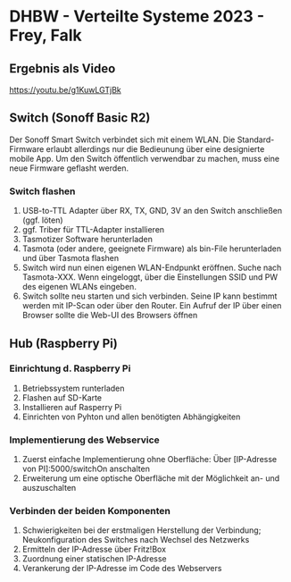 # DHBW - Verteilte Systeme 2023 - Frey, Falk

## Ergebnis als Video
https://youtu.be/g1KuwLGTjBk

## Switch (Sonoff Basic R2)
Der Sonoff Smart Switch verbindet sich mit einem WLAN. Die Standard-Firmware erlaubt allerdings nur die Bedieunung über eine designierte mobile App.
Um den Switch öffentlich verwendbar zu machen, muss eine neue Firmware geflasht werden.

### Switch flashen
1. USB-to-TTL Adapter über RX, TX, GND, 3V an den Switch anschließen (ggf. löten)
2. ggf. Triber für TTL-Adapter installieren
3. Tasmotizer Software herunterladen
4. Tasmota (oder andere, geeignete Firmware) als bin-File herunterladen und über Tasmota flashen
5. Switch wird nun einen eigenen WLAN-Endpunkt eröffnen. Suche nach Tasmota-XXX. Wenn eingeloggt, über die Einstellungen SSID und PW des eigenen WLANs eingeben.
6. Switch sollte neu starten und sich verbinden. Seine IP kann bestimmt werden mit IP-Scan oder über den Router. Ein Aufruf der IP über einen Browser sollte die Web-UI des Browsers öffnen

## Hub (Raspberry Pi)
### Einrichtung d. Raspberry Pi
1. Betriebssystem runterladen
2. Flashen auf SD-Karte
3. Installieren auf Rasperry Pi
4. Einrichten von Pyhton und allen benötigten Abhängigkeiten

### Implementierung des Webservice
1. Zuerst einfache Implementierung ohne Oberfläche: 
    Über [IP-Adresse von PI]:5000/switchOn anschalten
2. Erweiterung um eine optische Oberfläche mit der Möglichkeit an- und auszuschalten

### Verbinden der beiden Komponenten
1. Schwierigkeiten bei der erstmaligen Herstellung der Verbindung; Neukonfiguration des Switches nach Wechsel des Netzwerks
2. Ermitteln der IP-Adresse über Fritz!Box
3. Zuordnung einer statischen IP-Adresse
4. Verankerung der IP-Adresse im Code des Webservers
